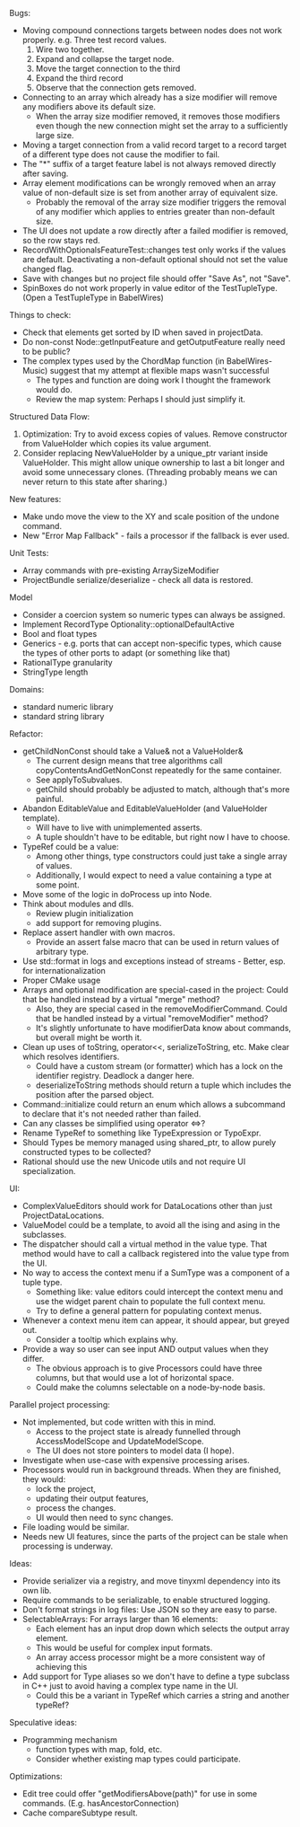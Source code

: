 Bugs:
* Moving compound connections targets between nodes does not work properly.
  e.g. Three test record values. 
  1. Wire two together. 
  1. Expand and collapse the target node.
  1. Move the target connection to the third
  1. Expand the third record
  1. Observe that the connection gets removed.
* Connecting to an array which already has a size modifier will remove any modifiers above its default size.
  * When the array size modifier removed, it removes those modifiers even though the new connection might set the array to a sufficiently large size.
* Moving a target connection from a valid record target to a record target of a different type does not cause the modifier to fail.
* The "*" suffix of a target feature label is not always removed directly after saving.
* Array element modifications can be wrongly removed when an array value of non-default size is set from another array of equivalent size.
  - Probably the removal of the array size modifier triggers the removal of any modifier which applies to entries greater than non-default size.
* The UI does not update a row directly after a failed modifier is removed, so the row stays red.
* RecordWithOptionalsFeatureTest::changes test only works if the values are default. Deactivating a non-default optional should not set the value changed flag.
* Save with changes but no project file should offer "Save As", not "Save".
* SpinBoxes do not work properly in value editor of the TestTupleType. (Open a TestTupleType in BabelWires)

Things to check:
* Check that elements get sorted by ID when saved in projectData.
* Do non-const Node::getInputFeature and getOutputFeature really need to be public?
* The complex types used by the ChordMap function (in BabelWires-Music) suggest that my attempt at flexible maps wasn't successful
  - The types and function are doing work I thought the framework would do.
  - Review the map system: Perhaps I should just simplify it.

Structured Data Flow:
1. Optimization: Try to avoid excess copies of values. Remove constructor from ValueHolder which copies its value argument.
1. Consider replacing NewValueHolder by a unique_ptr variant inside ValueHolder. This might allow unique ownership to last a bit longer and avoid some unnecessary clones. (Threading probably means we can never return to this state after sharing.)

New features:
* Make undo move the view to the XY and scale position of the undone command.
* New "Error Map Fallback" - fails a processor if the fallback is ever used.

Unit Tests:
* Array commands with pre-existing ArraySizeModifier
* ProjectBundle serialize/deserialize - check all data is restored.

Model
* Consider a coercion system so numeric types can always be assigned.
* Implement RecordType Optionality::optionalDefaultActive
* Bool and float types
* Generics - e.g. ports that can accept non-specific types, which cause the types of other ports to adapt (or something like that)
* RationalType granularity
* StringType length

Domains:
* standard numeric library
* standard string library

Refactor:
* getChildNonConst should take a Value& not a ValueHolder&
  - The current design means that tree algorithms call copyContentsAndGetNonConst repeatedly for the same container.
  - See applyToSubvalues.
  - getChild should probably be adjusted to match, although that's more painful.
* Abandon EditableValue and EditableValueHolder (and ValueHolder template).
  - Will have to live with unimplemented asserts.
  - A tuple shouldn't have to be editable, but right now I have to choose.
* TypeRef could be a value:
  - Among other things, type constructors could just take a single array of values.
  - Additionally, I would expect to need a value containing a type at some point.
* Move some of the logic in doProcess up into Node.
* Think about modules and dlls.
  - Review plugin initialization
  - add support for removing plugins.
* Replace assert handler with own macros.
  - Provide an assert false macro that can be used in return values of arbitrary type.
* Use std::format in logs and exceptions instead of streams - Better, esp. for internationalization
* Proper CMake usage
* Arrays and optional modification are special-cased in the project: Could that be handled instead by a virtual "merge" method?
  - Also, they are special cased in the removeModifierCommand. Could that be handled instead by a virtual "removeModifier" method?
  - It's slightly unfortunate to have modifierData know about commands, but overall might be worth it.
* Clean up uses of toString, operator<<, serializeToString, etc. Make clear which resolves identifiers.
  - Could have a custom stream (or formatter) which has a lock on the identifier registry. Deadlock a danger here.
  - deserializeToString methods should return a tuple which includes the position after the parsed object.
* Command::initialize could return an enum which allows a subcommand to declare that it's not needed rather than failed.
* Can any classes be simplified using operator <=>?
* Rename TypeRef to something like TypeExpression or TypoExpr.
* Should Types be memory managed using shared_ptr, to allow purely constructed types to be collected?
* Rational should use the new Unicode utils and not require UI specialization.

UI:
* ComplexValueEditors should work for DataLocations other than just ProjectDataLocations.
* ValueModel could be a template, to avoid all the ising and asing in the subclasses.
* The dispatcher should call a virtual method in the value type. That method would have to call a callback registered into the value type from the UI.
* No way to access the context menu if a SumType was a component of a tuple type.
  - Something like: value editors could intercept the context menu and use the widget parent chain to populate the full context menu.
  - Try to define a general pattern for populating context menus.
* Whenever a context menu item can appear, it should appear, but greyed out.
  - Consider a tooltip which explains why.
* Provide a way so user can see input AND output values when they differ.
  - The obvious approach is to give Processors could have three columns, but that would use a lot of horizontal space.
  - Could make the columns selectable on a node-by-node basis.

Parallel project processing:
* Not implemented, but code written with this in mind.
  - Access to the project state is already funnelled through AccessModelScope and UpdateModelScope.
  - The UI does not store pointers to model data (I hope).
* Investigate when use-case with expensive processing arises.
* Processors would run in background threads. When they are finished, they would:
  - lock the project,
  - updating their output features,
  - process the changes.
  - UI would then need to sync changes.
* File loading would be similar.
* Needs new UI features, since the parts of the project can be stale when processing is underway.

Ideas:
* Provide serializer via a registry, and move tinyxml dependency into its own lib.
* Require commands to be serializable, to enable structured logging.
* Don't format strings in log files: Use JSON so they are easy to parse.
* SelectableArrays: For arrays larger than 16 elements:
  - Each element has an input drop down which selects the output array element.
  - This would be useful for complex input formats.
  - An array access processor might be a more consistent way of achieving this
* Add support for Type aliases so we don't have to define a type subclass in C++ just to avoid having a complex type name in the UI.
  - Could this be a variant in TypeRef which carries a string and another typeRef?

Speculative ideas:
* Programming mechanism
  - function types with map, fold, etc.
  - Consider whether existing map types could participate.

Optimizations:
* Edit tree could offer "getModifiersAbove(path)" for use in some commands. (E.g. hasAncestorConnection)
* Cache compareSubtype result.
